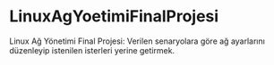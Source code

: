 # LinuxAgYoetimiFinalProjesi
Linux Ağ Yönetimi Final Projesi: Verilen senaryolara göre ağ ayarlarını düzenleyip istenilen isterleri yerine getirmek.
